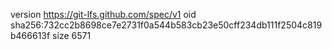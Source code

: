 version https://git-lfs.github.com/spec/v1
oid sha256:732cc2b8698ce7e2731f0a544b583cb23e50cff234db111f2504c819b466613f
size 6571
